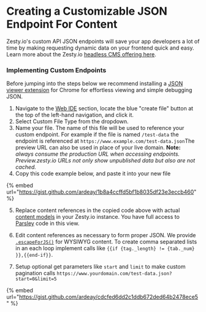 # Creating a Customizable JSON Endpoint For Content

Zesty.io's custom API JSON endpoints will save your app developers a lot of time by making requesting dynamic data on your frontend quick and easy. Learn more about the Zesty.io [headless CMS offering here](https://www.zesty.io/en-us/cms/headless-cms-websites-with-decoupled-architecture/).

### Implementing Custom Endpoints

Before jumping into the steps below we recommend installing a [JSON viewer extension](https://chrome.google.com/webstore/detail/jsonview/chklaanhfefbnpoihckbnefhakgolnmc) for Chrome for effortless viewing and simple debugging JSON.

1. Navigate to the [Web IDE](https://zesty.org/services/manager-ui/editor) section, locate the blue "create file" button at the top of the left-hand navigation, and click it. 
2. Select Custom File Type from the dropdown.
3. Name your file. The name of this file will be used to reference your custom endpoint. For example if the file is named `/test-data` the endpoint is referenced at `https://www.example.com/test-data.json`The preview URL can also be used in place of your live domain. **Note:** _always consume the production URL when accessing endpoints. Preview.zesty.io URLs not only show unpublished data but also are not cached._
4. Copy this code example below, and paste it into your new file 

{% embed url="https://gist.github.com/ardeay/1b8a4ccffd5bf1b8035df23e3eccb460" %}

5. Replace content references in the copied code above with actual [content models](https://zesty.org/services/manager-ui/schema/content-models) in your Zesty.io instance. You have full access to [Parsley](https://zesty.org/services/web-engine/introduction-to-parsley) code in this view. 

6. Edit content references as necessary to form proper JSON. We provide [`.escapeForJS()`](https://zesty.org/services/web-engine/introduction-to-parsley/parsley-index#escapeforjs) for WYSIWYG content. To create comma separated lists in an each loop implement calls like `{{if {tag._length} != {tab._num} }},{{end-if}}`.

7. Setup optional get parameters like `start` and `limit` to make custom pagination calls `https://www.yourdomain.com/test-data.json?start=0&limit=5`

{% embed url="https://gist.github.com/ardeay/cdcfed6dd2c1ddb672ded64b2478ece5" %}

